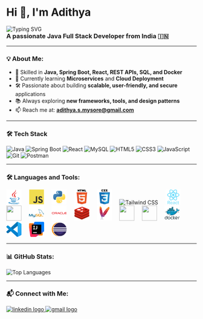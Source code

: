 <h1>Hi 👋, I'm Adithya</h1>

<div style="margin: 0;">
  <img src="https://readme-typing-svg.demolab.com?font=Fira+Code&size=30&pause=1000&width=800&color=04E0BB&lines=Full+Stack+Java+Developer+🚀;Tech+Explorer+💡;" alt="Typing SVG" />
</div>

<h3 style="margin-top: 0;">A passionate Java Full Stack Developer from India 🇮🇳</h3>

---

### 💡 About Me:
- 💬 Skilled in **Java, Spring Boot, React, REST APIs, SQL, and Docker**  
- 🌱 Currently learning **Microservices** and **Cloud Deployment**  
- 🛠  Passionate about building **scalable, user-friendly, and secure** applications  
- 📚 Always exploring **new frameworks, tools, and design patterns**  
- 📫 Reach me at: **adithya.s.mysore@gmail.com**  

---

### 🛠 Tech Stack
<p>
  <img src="https://img.shields.io/badge/Java-ED8B00?style=for-the-badge&logo=openjdk&logoColor=white" alt="Java" />
  <img src="https://img.shields.io/badge/Spring%20Boot-6DB33F?style=for-the-badge&logo=springboot&logoColor=white" alt="Spring Boot" />
  <img src="https://img.shields.io/badge/React-20232A?style=for-the-badge&logo=react&logoColor=61DAFB" alt="React" />
  <img src="https://img.shields.io/badge/MySQL-005C84?style=for-the-badge&logo=mysql&logoColor=white" alt="MySQL" />
  <img src="https://img.shields.io/badge/HTML5-E34F26?style=for-the-badge&logo=html5&logoColor=white" alt="HTML5" />
  <img src="https://img.shields.io/badge/CSS3-1572B6?style=for-the-badge&logo=css3&logoColor=white" alt="CSS3" />
  <img src="https://img.shields.io/badge/JavaScript-F7DF1E?style=for-the-badge&logo=javascript&logoColor=black" alt="JavaScript" />
  <img src="https://img.shields.io/badge/Git-F05033?style=for-the-badge&logo=git&logoColor=white" alt="Git" />
  <img src="https://img.shields.io/badge/Postman-FF6C37?style=for-the-badge&logo=postman&logoColor=white" alt="Postman" />
</p>


---

### 🛠 Languages and Tools:
<div>
<img src="https://raw.githubusercontent.com/devicons/devicon/master/icons/java/java-original.svg" width="40" height="40" />
<img width="12" />
<img src="https://raw.githubusercontent.com/devicons/devicon/master/icons/javascript/javascript-original.svg" width="40" height="40" />
<img width="12" />
<img src="https://raw.githubusercontent.com/devicons/devicon/master/icons/python/python-original.svg" width="40" height="40" />
<img width="12" />
<img src="https://raw.githubusercontent.com/devicons/devicon/master/icons/html5/html5-original-wordmark.svg" width="40" height="40" />
<img width="12" />
<img src="https://raw.githubusercontent.com/devicons/devicon/master/icons/css3/css3-original-wordmark.svg" width="40" height="40" />
<img width="12" />
<img src="https://www.vectorlogo.zone/logos/tailwindcss/tailwindcss-icon.svg" alt="Tailwind CSS" width="40" height="40"/>
<img width="12" />
<img src="https://raw.githubusercontent.com/devicons/devicon/master/icons/react/react-original-wordmark.svg" width="40" height="40" />
<img width="12" />
<img src="https://www.vectorlogo.zone/logos/springio/springio-icon.svg" width="40" height="40" />
<img width="12" />
<img src="https://raw.githubusercontent.com/devicons/devicon/master/icons/mysql/mysql-original-wordmark.svg" width="40" height="40" />
<img width="12" />
<img src="https://raw.githubusercontent.com/devicons/devicon/master/icons/oracle/oracle-original.svg" alt="Oracle DB" width="40" height="40"/>
<img width="12" />
<img src="https://raw.githubusercontent.com/devicons/devicon/master/icons/redis/redis-original.svg" alt="Redis" width="40" height="40"/>
<img width="12" />
<img src="https://raw.githubusercontent.com/vscode-icons/vscode-icons/master/icons/file_type_maven.svg" alt="Maven" width="40" height="40"/>
<img width="12" />
<img src="https://www.vectorlogo.zone/logos/git-scm/git-scm-icon.svg" width="40" height="40" />
<img width="12" />
<img src="https://www.vectorlogo.zone/logos/getpostman/getpostman-icon.svg" width="40" height="40" />
<img width="12" />
<img src="https://raw.githubusercontent.com/devicons/devicon/master/icons/docker/docker-original-wordmark.svg" width="40" height="40" />
<img width="12" />
<img src="https://raw.githubusercontent.com/devicons/devicon/master/icons/vscode/vscode-original.svg" alt="Visual Studio Code" width="40" height="40"/>
<img width="12" />
<img src="https://raw.githubusercontent.com/devicons/devicon/master/icons/intellij/intellij-original.svg" alt="IntelliJ IDEA" width="40" height="40"/>
<img width="12" />
<img src="https://raw.githubusercontent.com/devicons/devicon/master/icons/eclipse/eclipse-original.svg" alt="Eclipse" width="40" height="40"/>
</div>

---

### 📊 GitHub Stats:
<p>
<img src="https://github-readme-stats.vercel.app/api/top-langs?username=adithya1530&show_icons=true&locale=en&layout=compact&theme=tokyonight" alt="Top Languages" />
</p>

---

### 📬 Connect with Me:
<div>
  <a href="https://www.linkedin.com/in/adithya-s-mysore/" target="_blank">
    <img src="https://raw.githubusercontent.com/maurodesouza/profile-readme-generator/master/src/assets/icons/social/linkedin/default.svg" width="52" height="40" alt="linkedin logo" />
  </a>
  <a href="mailto:adithya.s.mysore@gmail.com" target="_blank">
    <img src="https://raw.githubusercontent.com/maurodesouza/profile-readme-generator/master/src/assets/icons/social/gmail/default.svg" width="52" height="40" alt="gmail logo" />
  </a>
</div>
